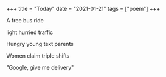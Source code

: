 +++
title = "Today"
date = "2021-01-21"
tags = ["poem"]
+++

A free bus ride

light hurried traffic

Hungry young text parents

Women claim triple shifts

"Google, give me delivery"

